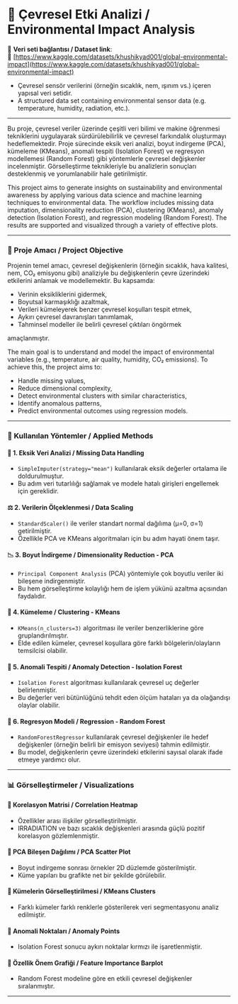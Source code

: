 # 🌱 Çevresel Etki Analizi / Environmental Impact Analysis

📂 **Veri seti bağlantısı / Dataset link**:  
🔗 [https://www.kaggle.com/datasets/khushikyad001/global-environmental-impact](https://www.kaggle.com/datasets/khushikyad001/global-environmental-impact)

- Çevresel sensör verilerini (örneğin sıcaklık, nem, ışınım vs.) içeren yapısal veri setidir.
- A structured data set containing environmental sensor data (e.g. temperature, humidity, radiation, etc.).
--- 

Bu proje, çevresel veriler üzerinde çeşitli veri bilimi ve makine öğrenmesi tekniklerini uygulayarak sürdürülebilirlik ve çevresel farkındalık oluşturmayı hedeflemektedir. Proje sürecinde eksik veri analizi, boyut indirgeme (PCA), kümeleme (KMeans), anomali tespiti (Isolation Forest) ve regresyon modellemesi (Random Forest) gibi yöntemlerle çevresel değişkenler incelenmiştir. Görselleştirme teknikleriyle bu analizlerin sonuçları desteklenmiş ve yorumlanabilir hale getirilmiştir.

This project aims to generate insights on sustainability and environmental awareness by applying various data science and machine learning techniques to environmental data. The workflow includes missing data imputation, dimensionality reduction (PCA), clustering (KMeans), anomaly detection (Isolation Forest), and regression modeling (Random Forest). The results are supported and visualized through a variety of effective plots.

---

### 🎯 Proje Amacı / Project Objective

Projenin temel amacı, çevresel değişkenlerin (örneğin sıcaklık, hava kalitesi, nem, CO₂ emisyonu gibi) analiziyle bu değişkenlerin çevre üzerindeki etkilerini anlamak ve modellemektir. Bu kapsamda:

- Verinin eksikliklerini gidermek,
- Boyutsal karmaşıklığı azaltmak,
- Verileri kümeleyerek benzer çevresel koşulları tespit etmek,
- Aykırı çevresel davranışları tanımlamak,
- Tahminsel modeller ile belirli çevresel çıktıları öngörmek

amaçlanmıştır.

The main goal is to understand and model the impact of environmental variables (e.g., temperature, air quality, humidity, CO₂ emissions). To achieve this, the project aims to:

- Handle missing values,
- Reduce dimensional complexity,
- Detect environmental clusters with similar characteristics,
- Identify anomalous patterns,
- Predict environmental outcomes using regression models.

---

### 🧠 Kullanılan Yöntemler / Applied Methods

#### 🔧 1. Eksik Veri Analizi / Missing Data Handling
- `SimpleImputer(strategy="mean")` kullanılarak eksik değerler ortalama ile doldurulmuştur.
- Bu adım veri tutarlılığı sağlamak ve modele hatalı girişleri engellemek için gereklidir.

#### ⚖️ 2. Verilerin Ölçeklenmesi / Data Scaling
- `StandardScaler()` ile veriler standart normal dağılıma (μ=0, σ=1) getirilmiştir.
- Özellikle PCA ve KMeans algoritmaları için bu adım hayati önem taşır.

#### 📉 3. Boyut İndirgeme / Dimensionality Reduction - PCA
- `Principal Component Analysis` (PCA) yöntemiyle çok boyutlu veriler iki bileşene indirgenmiştir.
- Bu hem görselleştirme kolaylığı hem de işlem yükünü azaltma açısından faydalıdır.

#### 🧩 4. Kümeleme / Clustering - KMeans
- `KMeans(n_clusters=3)` algoritması ile veriler benzerliklerine göre gruplandırılmıştır.
- Elde edilen kümeler, çevresel koşullara göre farklı bölgelerin/olayların temsilcisi olabilir.

#### 🚨 5. Anomali Tespiti / Anomaly Detection - Isolation Forest
- `Isolation Forest` algoritması kullanılarak çevresel uç değerler belirlenmiştir.
- Bu değerler veri bütünlüğünü tehdit eden ölçüm hataları ya da olağandışı olaylar olabilir.

#### 🌲 6. Regresyon Modeli / Regression - Random Forest
- `RandomForestRegressor` kullanılarak çevresel değişkenler ile hedef değişkenler (örneğin belirli bir emisyon seviyesi) tahmin edilmiştir.
- Bu model, değişkenlerin çevre üzerindeki etkilerini sayısal olarak ifade etmeye yardımcı olur.

---

### 📊 Görselleştirmeler / Visualizations

#### 🔸 Korelasyon Matrisi / Correlation Heatmap
- Özellikler arası ilişkiler görselleştirilmiştir.
- IRRADIATION ve bazı sıcaklık değişkenleri arasında güçlü pozitif korelasyon gözlemlenmiştir.

#### 🔸 PCA Bileşen Dağılımı / PCA Scatter Plot
- Boyut indirgeme sonrası örnekler 2D düzlemde gösterilmiştir.
- Küme yapıları bu grafikte net bir şekilde görülebilir.

#### 🔸 Kümelerin Görselleştirilmesi / KMeans Clusters
- Farklı kümeler farklı renklerle gösterilerek veri segmentasyonu analiz edilmiştir.

#### 🔸 Anomali Noktaları / Anomaly Points
- Isolation Forest sonucu aykırı noktalar kırmızı ile işaretlenmiştir.

#### 🔸 Özellik Önem Grafiği / Feature Importance Barplot
- Random Forest modeline göre en etkili çevresel değişkenler sıralanmıştır.

---

